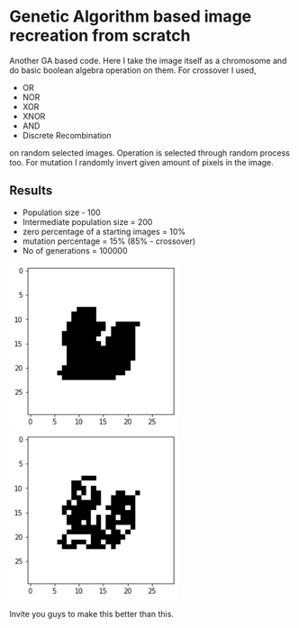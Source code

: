 # Genetic Algorithm based image recreation from scratch
Another GA based code. Here I take the image itself as a chromosome and do basic boolean algebra operation on them. For crossover I used,
 - OR
 - NOR
 - XOR
 - XNOR
 - AND
 - Discrete Recombination

on random selected images. Operation is selected through random process too. For mutation I randomly invert given amount of pixels in the image.

## Results
 - Population size - 100
 - Intermediate population size = 200
 - zero percentage of a starting images = 10%
 - mutation percentage = 15% (85% - crossover)
 - No of generations = 100000

<img src="results/start.png" width = "300">

<img src="results/result.png" width = "300">

Invite you guys to make this better than this. 
